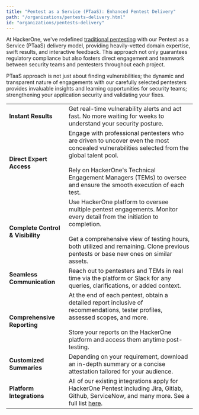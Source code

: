 ```yaml
---
title: "Pentest as a Service (PTaaS): Enhanced Pentest Delivery"
path: "/organizations/pentests-delivery.html"
id: "organizations/pentests-delivery"
---
```


At HackerOne, we've redefined [traditional pentesting](https://www.hackerone.com/penetration-testing/youre-doing-pentesting-wrong) with our Pentest as a Service (PTaaS) delivery model, providing heavily-vetted domain expertise, swift results, and interactive feedback. This approach not only guarantees regulatory compliance but also fosters direct engagement and teamwork between security teams and pentesters throughout each project.

PTaaS approach is not just about finding vulnerabilities; the dynamic and transparent nature of engagements with our carefully selected pentesters provides invaluable insights and learning opportunities for security teams; strengthening your application security and validating your fixes.

|                                   |                                                                                                                                                                                                                                                                          |
|-----------------------------------|--------------------------------------------------------------------------------------------------------------------------------------------------------------------------------------------------------------------------------------------------------------------------|
| **Instant Results**               | Get real-time vulnerability alerts and act fast. No more waiting for weeks to understand your security posture.                                                                                                                                                          |
| **Direct Expert Access**          | Engage with professional pentesters who are driven to uncover even the most concealed vulnerabilities selected from the global talent pool.<br /><br />Rely on HackerOne's Technical Engagement Managers (TEMs) to oversee and ensure the smooth execution of each test. |
| **Complete Control & Visibility** | Use HackerOne platform to oversee multiple pentest engagements. Monitor every detail from the initiation to completion.<br /><br />Get a comprehensive view of testing hours, both utilized and remaining. Clone previous pentests or base new ones on similar assets.   |
|**Seamless Communication**| Reach out to pentesters and TEMs in real time via the platform or Slack for any queries, clarifications, or added context.                                                                                                                                               |
|**Comprehensive Reporting**| At the end of each pentest, obtain a detailed report inclusive of recommendations, tester profiles, assessed scopes, and more.<br /><br />Store your reports on the HackerOne platform and access them anytime post-testing.                                             |
|**Customized Summaries**| Depending on your requirement, download an in-depth summary or a concise attestation tailored for your audience.                                                                                                                                                         |
|**Platform Integrations**| All of our existing integrations apply for HackerOne Pentest including Jira, Gitlab, Github, ServiceNow, and many more. See a full list [here](/organizations/supported-integrations.html).                                                                              |
